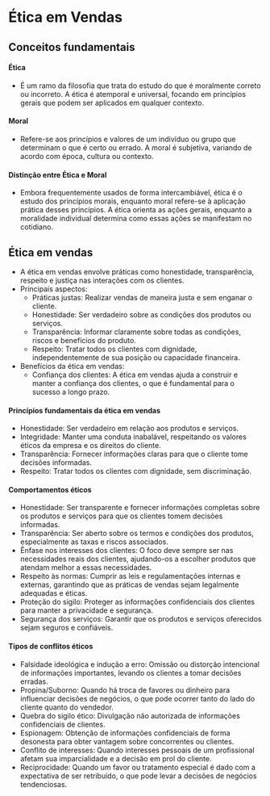 # Ética em Vendas

## Conceitos fundamentais

#### Ética
- É um ramo da filosofia que trata do estudo do que é moralmente correto ou incorreto. A ética é atemporal e universal, focando em princípios gerais que podem ser aplicados em qualquer contexto.

#### Moral
- Refere-se aos princípios e valores de um indivíduo ou grupo que determinam o que é certo ou errado. A moral é subjetiva, variando de acordo com época, cultura ou contexto.

#### Distinção entre Ética e Moral
- Embora frequentemente usados de forma intercambiável, ética é o estudo dos princípios morais, enquanto moral refere-se à aplicação prática desses princípios. A ética orienta as ações gerais, enquanto a moralidade individual determina como essas ações se manifestam no cotidiano.

## Ética em vendas
- A ética em vendas envolve práticas como honestidade, transparência, respeito e justiça nas interações com os clientes.
- Principais aspectos:
  - Práticas justas: Realizar vendas de maneira justa e sem enganar o cliente.
  - Honestidade: Ser verdadeiro sobre as condições dos produtos ou serviços.
  - Transparência: Informar claramente sobre todas as condições, riscos e benefícios do produto.
  - Respeito: Tratar todos os clientes com dignidade, independentemente de sua posição ou capacidade financeira.
- Benefícios da ética em vendas:
  - Confiança dos clientes: A ética em vendas ajuda a construir e manter a confiança dos clientes, o que é fundamental para o sucesso a longo prazo.

#### Princípios fundamentais da ética em vendas
- Honestidade: Ser verdadeiro em relação aos produtos e serviços.
- Integridade: Manter uma conduta inabalável, respeitando os valores éticos da empresa e os direitos do cliente.
- Transparência: Fornecer informações claras para que o cliente tome decisões informadas.
- Respeito: Tratar todos os clientes com dignidade, sem discriminação.

#### Comportamentos éticos
- Honestidade: Ser transparente e fornecer informações completas sobre os produtos e serviços para que os clientes tomem decisões informadas.
- Transparência: Ser aberto sobre os termos e condições dos produtos, especialmente as taxas e riscos associados.
- Ênfase nos interesses dos clientes: O foco deve sempre ser nas necessidades reais dos clientes, ajudando-os a escolher produtos que atendam melhor a essas necessidades.
- Respeito às normas: Cumprir as leis e regulamentações internas e externas, garantindo que as práticas de vendas sejam legalmente adequadas e éticas.
- Proteção do sigilo: Proteger as informações confidenciais dos clientes para manter a privacidade e segurança.
- Segurança dos serviços: Garantir que os produtos e serviços oferecidos sejam seguros e confiáveis.

#### Tipos de conflitos éticos
- Falsidade ideológica e indução a erro: Omissão ou distorção intencional de informações importantes, levando os clientes a tomar decisões erradas.
- Propina/Suborno: Quando há troca de favores ou dinheiro para influenciar decisões de negócios, o que pode ocorrer tanto do lado do cliente quanto do vendedor.
- Quebra do sigilo ético: Divulgação não autorizada de informações confidenciais de clientes.
- Espionagem: Obtenção de informações confidenciais de forma desonesta para obter vantagem sobre concorrentes ou clientes.
- Conflito de interesses: Quando interesses pessoais de um profissional afetam sua imparcialidade e a decisão em prol do cliente.
- Reciprocidade: Quando um favor ou tratamento especial é dado com a expectativa de ser retribuído, o que pode levar a decisões de negócios tendenciosas.